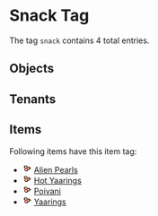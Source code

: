 # Snack Tag

The tag `snack` contains 4 total entries.

## Objects

## Tenants

## Items

Following items have this item tag:

- <img src="https://raw.githubusercontent.com/Ceterai/Enternia/main/items/generic/food/tier1/ct_yaarings.png" alt="Alien Pearls icon" loading="lazy" width="auto" height="16px"/> [Alien Pearls](https://ceterai.github.io/MyEnternia/Wiki/AlienPearls)
- <img src="https://raw.githubusercontent.com/Ceterai/Enternia/main/items/generic/food/tier1/ct_yaarings.png" alt="Hot Yaarings icon" loading="lazy" width="auto" height="16px"/> [Hot Yaarings](https://ceterai.github.io/MyEnternia/Wiki/HotYaarings)
- <img src="https://raw.githubusercontent.com/Ceterai/Enternia/main/items/generic/food/tier1/ct_yaarings.png" alt="Poivani icon" loading="lazy" width="auto" height="16px"/> [Poivani](https://ceterai.github.io/MyEnternia/Wiki/Poivani)
- <img src="https://raw.githubusercontent.com/Ceterai/Enternia/main/items/generic/food/tier1/ct_yaarings.png" alt="Yaarings icon" loading="lazy" width="auto" height="16px"/> [Yaarings](https://ceterai.github.io/MyEnternia/Wiki/Yaarings)
